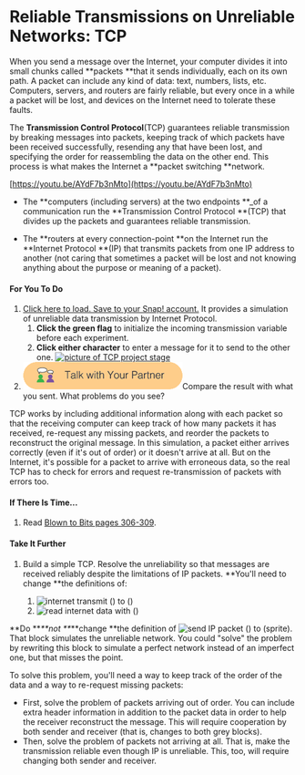 # Reliable Transmissions on Unreliable Networks: TCP

When you send a message over the Internet, your computer divides it into small chunks called **packets **that it sends individually, each on its own path. A packet can include any kind of data: text, numbers, lists, etc. Computers, servers, and routers are fairly reliable, but every once in a while a packet will be lost, and devices on the Internet need to tolerate these faults.

The **Transmission Control Protocol**\(TCP\) guarantees reliable transmission by breaking messages into packets, keeping track of which packets have been received successfully, resending any that have been lost, and specifying the order for reassembling the data on the other end. This process is what makes the Internet a **packet switching **network.

[https://youtu.be/AYdF7b3nMto](https://youtu.be/AYdF7b3nMto)

* The **computers \(including servers\) at the two endpoints **\_of a communication run the **Transmission Control Protocol **\(TCP\) that divides up the packets and guarantees reliable transmission.

* The **routers at every connection-point **on the Internet run the **Internet Protocol **\(IP\) that transmits packets from one IP address to another \(not caring that sometimes a packet will be lost and not knowing anything about the purpose or meaning of a packet\).

#### For You To Do

1. [Click here to load. Save to your Snap! account.](http://snap.berkeley.edu/snapsource/snap.html#open:https://bjc.edc.org/bjc-r/prog/4-internet/U4L3-TCP.xml#present) It provides a simulation of unreliable data transmission by Internet Protocol.
   1. **Click the green flag** to initialize the incoming transmission variable before each experiment.
   2. **Click either character** to enter a message for it to send to the other one. [![](https://bjc.edc.org/bjc-r/img/4-internet/TCP.png "picture of TCP project stage")](http://snap.berkeley.edu/snapsource/snap.html#open:https://bjc.edc.org/bjc-r/prog/4-internet/U4L3-TCP.xml)
2. ![](/assets/talk_with_partner.png)Compare the result with what you sent. What problems do you see?

TCP works by including additional information along with each packet so that the receiving computer can keep track of how many packets it has received, re-request any missing packets, and reorder the packets to reconstruct the original message. In this simulation, a packet either arrives correctly \(even if it's out of order\) or it doesn't arrive at all. But on the Internet, it's possible for a packet to arrive with erroneous data, so the real TCP has to check for errors and request re-transmission of packets with errors too.

#### If There Is Time...

1. Read [Blown to Bits pages 306-309](http://www.bitsbook.com/wp-content/uploads/2008/12/B2B_3.pdf#page=324).

#### Take It Further

1. Build a simple TCP. Resolve the unreliability so that messages are received reliably despite the limitations of IP packets. **You'll need to change **the definitions of:

   1. ![](https://bjc.edc.org/bjc-r/img/4-internet/internet-transmit.png "internet transmit \(\) to \(\)")
   2. ![](https://bjc.edc.org/bjc-r/img/4-internet/read-internet-data.png "read internet data with \(\)")

**Do **_**not **_**change **the definition of ![](https://bjc.edc.org/bjc-r/img/4-internet/send-IP.png "send IP packet \(\) to \(sprite\)"). That block simulates the unreliable network. You could "solve" the problem by rewriting this block to simulate a perfect network instead of an imperfect one, but that misses the point.

To solve this problem, you'll need a way to keep track of the order of the data and a way to re-request missing packets:

* First, solve the problem of packets arriving out of order. You can include extra header information in addition to the packet data in order to help the receiver reconstruct the message. This will require cooperation by both sender and receiver \(that is, changes to both grey blocks\).
* Then, solve the problem of packets not arriving at all. That is, make the transmission reliable even though IP is unreliable. This, too, will require changing both sender and receiver.



